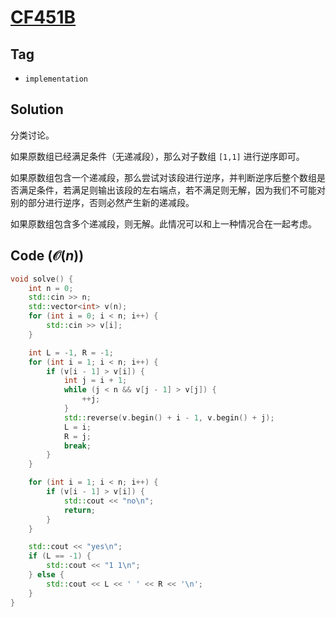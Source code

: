 # [CF451B](https://mirror.codeforces.com/problemset/problem/451/B)

## Tag
- `implementation`

## Solution
分类讨论。

如果原数组已经满足条件（无递减段），那么对子数组 `[1,1]` 进行逆序即可。

如果原数组包含一个递减段，那么尝试对该段进行逆序，并判断逆序后整个数组是否满足条件，若满足则输出该段的左右端点，若不满足则无解，因为我们不可能对别的部分进行逆序，否则必然产生新的递减段。

如果原数组包含多个递减段，则无解。此情况可以和上一种情况合在一起考虑。

## Code ($\mathcal{O}(n)$)
```cpp
void solve() {
    int n = 0;
    std::cin >> n;
    std::vector<int> v(n);
    for (int i = 0; i < n; i++) {
        std::cin >> v[i];
    }

    int L = -1, R = -1;
    for (int i = 1; i < n; i++) {
        if (v[i - 1] > v[i]) {
            int j = i + 1;
            while (j < n && v[j - 1] > v[j]) {
                ++j;
            }
            std::reverse(v.begin() + i - 1, v.begin() + j);
            L = i;
            R = j;
            break;
        }
    }

    for (int i = 1; i < n; i++) {
        if (v[i - 1] > v[i]) {
            std::cout << "no\n";
            return;
        }
    }

    std::cout << "yes\n";
    if (L == -1) {
        std::cout << "1 1\n";
    } else {
        std::cout << L << ' ' << R << '\n';
    }
}
```
